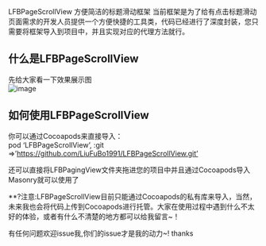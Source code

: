 



LFBPageScrollView
方便简洁的标题滑动框架
当前框架是为了给有点击标题滑动页面需求的开发人员提供一个方便快捷的工具类，代码已经进行了深度封装，您只需要将框架导入到项目中，并且实现对应的代理方法就行。


 ## 什么是LFBPageScrollView 

 先给大家看一下效果展示图<br>
![image](https://github.com/LiuFuBo1991//LFBPageScrollView/blob/master/LFBPageScrollView/分页滚动/Resources/effects.gif)
 
 ## 如何使用LFBPageScrollView 

 你可以通过Cocoapods来直接导入：<br>
 pod ‘LFBPageScrollView’, :git =>’https://github.com/LiuFuBo1991/LFBPageScrollView.git’
 
 还可以直接将LFBPagingView文件夹拖进您的项目中并且通过Cocoapods导入Masonry就可以使用了
 
  **?注意:LFBPageScrollView目前只能通过Cocoapods的私有库来导入，当然，未来我也会将代码上传到Cocoapods进行托管。大家在使用过程中遇到什么不太好的体验，或者有什么不清楚的地方都可以给我留言~！

 有任何问题欢迎issue我,你们的issue才是我的动力~! thanks
